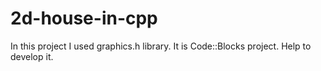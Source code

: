 # 2d-house-in-cpp
In this project I used graphics.h library. It is Code::Blocks project. Help to develop it. 
